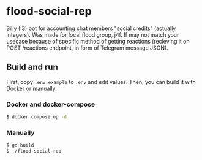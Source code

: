# flood-social-rep
Silly (:3) bot for accounting chat members "social credits" (actually integers). Was made for local flood group, j4f.
If may not match your usecase because of specific method of getting reactions (recieving it on POST /reactions endpoint, in form of Telegram message JSON).

## Build and run
First, copy `.env.example` to `.env` and edit values.
Then, you can build it with Docker or manually.

### Docker and docker-compose
```bash
$ docker compose up -d
```

### Manually
```bash
$ go build
$ ./flood-social-rep
```
